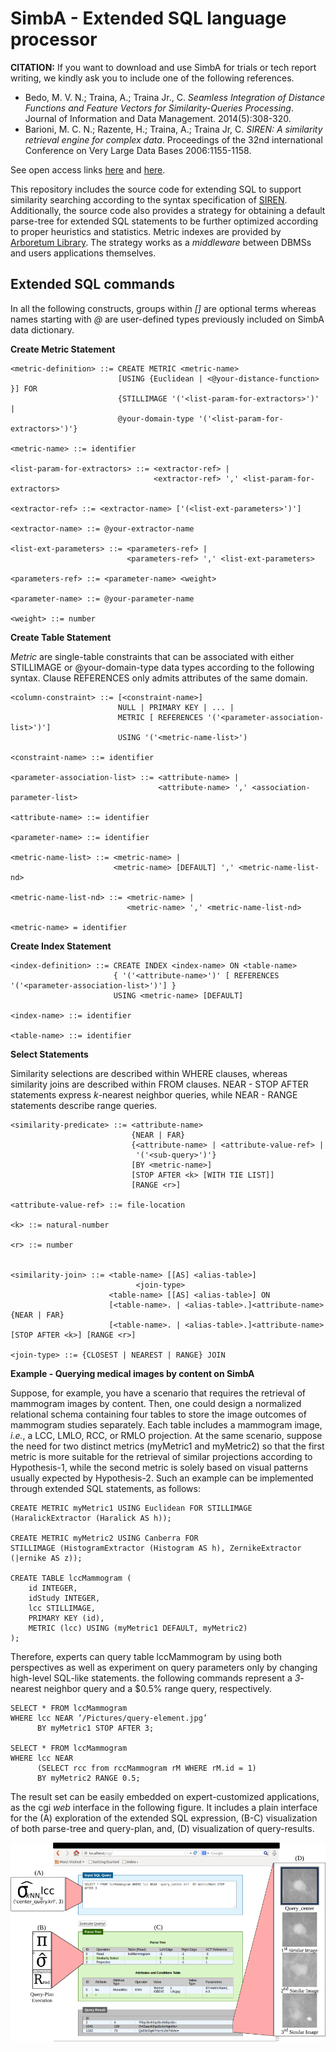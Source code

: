# SimbA - Extended SQL language processor

**CITATION:** If you want to download and use SimbA for trials or tech report writing, we kindly ask you to include one of the following references.

* Bedo, M. V. N.; Traina, A.; Traina Jr., C. *Seamless Integration of Distance Functions and Feature Vectors for Similarity-Queries Processing*. Journal of Information and Data Management. 2014(5):308-320.
* Barioni, M. C. N.; Razente, H.; Traina, A.; Traina Jr, C. *SIREN: A similarity retrieval engine for complex data*. Proceedings of the 32nd international Conference on Very Large Data Bases 2006:1155-1158.

See open access links [here](https://seer.ufmg.br/index.php/jidm/article/view/689) and [here](http://www.vldb.org/conf/2006/p1155-barioni.pdf).

This repository includes the source code for extending SQL to support similarity searching according to the syntax specification of [SIREN](http://www.vldb.org/conf/2006/p1155-barioni.pdf).
Additionally, the source code also provides a strategy for obtaining a default parse-tree for extended SQL statements to be further optimized according to proper heuristics and statistics.
Metric indexes are provided by [Arboretum Library](https://bitbucket.org/gbdi/arboretum.git).
The strategy works as a *middleware* between DBMSs and users applications themselves.

## Extended SQL commands

In all the following constructs, groups within *[]* are optional terms whereas names starting with *@* are user-defined types previously included on SimbA data dictionary.

**Create Metric Statement**

    <metric-definition> ::= CREATE METRIC <metric-name>
                            [USING {Euclidean | <@your-distance-function> }] FOR
                            {STILLIMAGE '('<list-param-for-extractors>')' |
                            @your-domain-type '('<list-param-for-extractors>')'}
                            
    <metric-name> ::= identifier
    
    <list-param-for-extractors> ::= <extractor-ref> |
                                    <extractor-ref> ',' <list-param-for-extractors>
                                    
    <extractor-ref> ::= <extractor-name> ['(<list-ext-parameters>')']
    
    <extractor-name> ::= @your-extractor-name
    
    <list-ext-parameters> ::= <parameters-ref> |
                              <parameters-ref> ',' <list-ext-parameters>
                              
    <parameters-ref> ::= <parameter-name> <weight>
                         
    <parameter-name> ::= @your-parameter-name
    
    <weight> ::= number
    
**Create Table Statement**

*Metric* are single-table constraints that can be associated with either STILLIMAGE or @your-domain-type data types according to the following syntax.
Clause REFERENCES only admits attributes of the same domain.

    <column-constraint> ::= [<constraint-name>]
                            NULL | PRIMARY KEY | ... |
                            METRIC [ REFERENCES '('<parameter-association-list>')']
                            USING '('<metric-name-list>')
                            
    <constraint-name> ::= identifier
    
    <parameter-association-list> ::= <attribute-name> |
                                     <attribute-name> ',' <association-parameter-list>
    
    <attribute-name> ::= identifier
    
    <parameter-name> ::= identifier
    
    <metric-name-list> ::= <metric-name> |
                           <metric-name> [DEFAULT] ',' <metric-name-list-nd>
                           
    <metric-name-list-nd> ::= <metric-name> |
                              <metric-name> ',' <metric-name-list-nd> 
    
    <metric-name> = identifier
    
    
**Create Index Statement** 

    
    <index-definition> ::= CREATE INDEX <index-name> ON <table-name>
                           { '('<attribute-name>')' [ REFERENCES '('<parameter-association-list>')'] }
                           USING <metric-name> [DEFAULT]
    
    <index-name> ::= identifier
    
    <table-name> ::= identifier
    

**Select Statements**

Similarity selections are described within WHERE clauses, whereas similarity joins are described within FROM clauses.
NEAR - STOP AFTER statements express *k*-nearest neighbor queries, while NEAR - RANGE statements describe range queries.

    <similarity-predicate> ::= <attribute-name>
                               {NEAR | FAR}
                               {<attribute-name> | <attribute-value-ref> |
                                '('<sub-query>')'}
                               [BY <metric-name>]
                               [STOP AFTER <k> [WITH TIE LIST]]
                               [RANGE <r>]
    
    <attribute-value-ref> ::= file-location
    
    <k> ::= natural-number
    
    <r> ::= number
    
    
    <similarity-join> ::= <table-name> [[AS] <alias-table>] 
                                <join-type> 
                          <table-name> [[AS] <alias-table>] ON
                          [<table-name>. | <alias-table>.]<attribute-name> {NEAR | FAR}
                          [<table-name>. | <alias-table>.]<attribute-name> [STOP AFTER <k>] [RANGE <r>]
    
    <join-type> ::= {CLOSEST | NEAREST | RANGE} JOIN


    
**Example - Querying medical images by content on SimbA**

Suppose, for example, you have a scenario that requires the retrieval of mammogram images by content.
Then, one could design a normalized relational schema containing four tables to store the image outcomes of mammogram studies separately.
Each table includes a mammogram image, *i.e.*, a LCC, LMLO, RCC, or RMLO projection.
At the same scenario, suppose the need for two distinct metrics (myMetric1 and myMetric2) so that the first metric is more suitable for the retrieval of similar projections according to Hypothesis-1, while the second metric is solely based on visual patterns usually expected by Hypothesis-2.
Such an example can be implemented through extended SQL statements, as follows:


    CREATE METRIC myMetric1 USING Euclidean FOR STILLIMAGE (HaralickExtractor (Haralick AS h));

    CREATE METRIC myMetric2 USING Canberra FOR 
    STILLIMAGE (HistogramExtractor (Histogram AS h), ZernikeExtractor (|ernike AS z));

    CREATE TABLE lccMammogram (
        id INTEGER, 
        idStudy INTEGER, 
        lcc STILLIMAGE, 
        PRIMARY KEY (id), 
        METRIC (lcc) USING (myMetric1 DEFAULT, myMetric2) 
    );

Therefore, experts can query table lccMammogram by using both perspectives as well as experiment on query parameters only by changing high-level SQL-like statements.
the following commands represent a *3*-nearest neighbor query and a $0.5% range query, respectively.

    SELECT * FROM lccMammogram
    WHERE lcc NEAR ’/Pictures/query-element.jpg’
          BY myMetric1 STOP AFTER 3;
          
    SELECT * FROM lccMammogram
    WHERE lcc NEAR 
          (SELECT rcc from rccMammogram rM WHERE rM.id = 1)
          BY myMetric2 RANGE 0.5;

          
The result set can be easily embedded on expert-customized applications, as the cgi *web* interface in the following figure.
It includes a plain interface for the (A) exploration of the extended SQL expression, (B-C) visualization of both parse-tree and query-plan, and, (D) visualization of query-results.

![SimbA Example](/FigExampleReadme.png)


          
          















